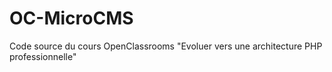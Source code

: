 # OC-MicroCMS
Code source du cours OpenClassrooms "Evoluer vers une architecture PHP professionnelle"

